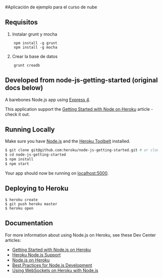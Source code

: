 #Aplicación de ejemplo para el curso de nube

## Requisitos

1. Instalar grunt y mocha

```
	npm install -g grunt
	npm install -g mocha
```

2. Crear la base de datos

```
	grunt creadb
```



## Developed from node-js-getting-started (original docs below)

A barebones Node.js app using [Express 4](http://expressjs.com/).

This application support the
[Getting Started with Node on Heroku](https://devcenter.heroku.com/articles/getting-started-with-nodejs)
article - check it out.  

## Running Locally

Make sure you have [Node.js](http://nodejs.org/) and the [Heroku Toolbelt](https://toolbelt.heroku.com/) installed.

```sh
$ git clone git@github.com:heroku/node-js-getting-started.git # or clone your own fork
$ cd node-js-getting-started
$ npm install
$ npm start
```

Your app should now be running on [localhost:5000](http://localhost:5000/).

## Deploying to Heroku

```
$ heroku create
$ git push heroku master
$ heroku open
```

## Documentation

For more information about using Node.js on Heroku, see these Dev Center articles:

- [Getting Started with Node.js on Heroku](https://devcenter.heroku.com/articles/getting-started-with-nodejs)
- [Heroku Node.js Support](https://devcenter.heroku.com/articles/nodejs-support)
- [Node.js on Heroku](https://devcenter.heroku.com/categories/nodejs)
- [Best Practices for Node.js Development](https://devcenter.heroku.com/articles/node-best-practices)
- [Using WebSockets on Heroku with Node.js](https://devcenter.heroku.com/articles/node-websockets)
